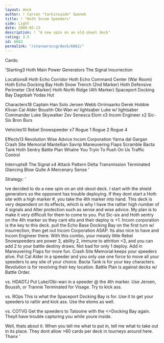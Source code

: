 ```yaml
---
layout: deck
author: ! Carson "tarkinsaide" Swanek
title: ! "Hoth Incom Speeders"
side: Light
date: 2000-05-13
description: ! "A new spin on an old-skool deck"
rating: 3.5
id: 6662
permalink: "/starwarsccg/deck/6662/"
---
```

Cards: 

'Starting3
Hoth Main Power Generators
The Signal
Insurrection

Locations8
Hoth Echo Corridor
Hoth Echo Command Center (War Room)
Hoth Echo Docking Bay
Hoth Snow Trench (2nd Marker)
Hoth Defensive Perimeter (3rd Marker)
Hoth North Ridge (4th Marker)
Spaceport Docking Bay
Dagobah Yodas Hut

Characters18
Captain Han Solo
Jeroen Webb
Orrimaarko
Derek Hobbie Klivan
Cal Alder
Boushh
Obi-Wan w/ lightsaber
Luke w/ lightsaber
Commander Luke Skywalker
Zev Senesca
Elom x3
Incom Engineer x2
Sic-Six
Bron Burs

Vehicles10
Rebel Snowspeeder x7
Rogue 1
Rogue 2
Rogue 4

Effects13
Revolution
Wise Advice
Incom Corporation
Yarna dal Gargan
Crash Site Memorial
Mantellian Savrip
Maneuvering Flaps
Scramble
Bacta Tank
Hoth Sentry
Battle Plan
Whatre You Tryin To Push On Us
Traffic Control

Interrupts8
The Signal x4
Attack Pattern Delta
Transmission Terminated
Glancing Blow
Quite A Mercenary
Sense
'

Strategy: '

Ive decided to do a new spin on an old-skool deck.
I start with the shield generators so the opponent has trouble deploying.  If they dont start a Hoth site with a high marker #, you take the 4th marker into hand.  This deck is very dependent on its effects, which is why I have the rather high number of 4 signals and Alter protection such as sense and wise advice.  My plan is to make it very difficult for them to come to you.  Put Sic-six and Hoth sentry on the 4th marker so they cant elis and their deploy is +1.  Incom corporation is the key to this deck.  pull the Echo Base Docking Bay on the first turn w/ insurrection, then get out Incom Corporation ASAP.  Its also nice to have and Incom Engineer there.  With this combo, your measly little Rebel Snowspeeders are power 3, ability 2, immune to attrition <3, and you can add 2 to your battle destiny draws.  Not bad for only 1 deploy.  Add in Maneuvering Flaps for more fun.  Crash Site Memorial keeps your speeders alive.  Put Cal Alder in a speeder and you only use one force to move all your speeders to any site of your choice.  Bacta Tank is for your key characters.  Revolution is for revolving their key location.  Battle Plan is against decks w/ Battle Order.

vs. HDADTJ  Put Luke/Obi-wan in a speeder @ the 4th marker.  Use Jeroen, Boussh, or Trannie Terminated for Visage.  Try to kick ass.

vs. ROps  This is what the Spaceport Docking Bay is for.  Use it to get your speeders to raltiir and kick ass.  Use the eloms as well.

vs. COTVG Get the speeders to Tatooine with the <>Docking Bay again.  Theyll have trouble capturing you while youre inside.

Well, thats about it.  When you tell me what to put in, tell me what to take out in its place.	They dont allow >60 cards per deck in tourneys around here.
Thanx '

